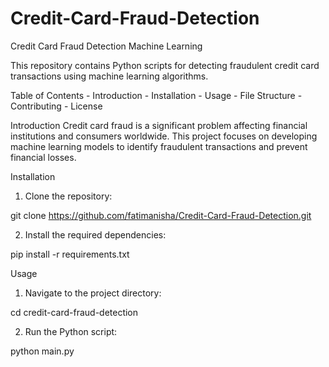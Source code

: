 # Credit-Card-Fraud-Detection
Credit Card Fraud Detection Machine Learning 

This repository contains Python scripts for detecting fraudulent credit card transactions using machine learning algorithms.

Table of Contents
    - Introduction
    - Installation
    - Usage
    - File Structure
    - Contributing
    - License

Introduction
Credit card fraud is a significant problem affecting financial institutions and consumers worldwide. This project focuses on developing machine learning models to identify fraudulent transactions and prevent financial losses.

Installation

1. Clone the repository:

git clone https://github.com/fatimanisha/Credit-Card-Fraud-Detection.git

2. Install the required dependencies:

pip install -r requirements.txt

Usage

1. Navigate to the project directory:

cd credit-card-fraud-detection

2. Run the Python script:

python main.py
